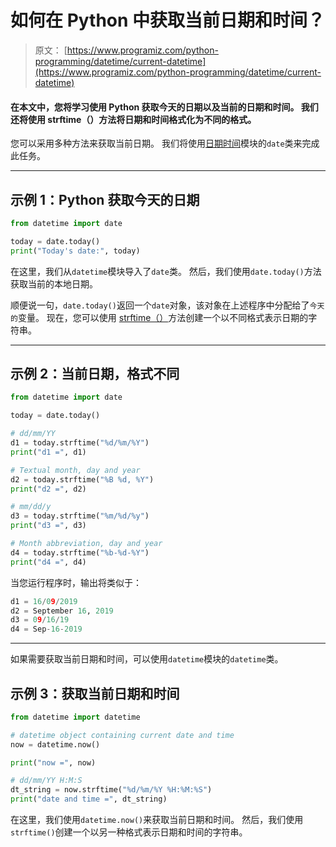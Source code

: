 # 如何在 Python 中获取当前日期和时间？

> 原文： [https://www.programiz.com/python-programming/datetime/current-datetime](https://www.programiz.com/python-programming/datetime/current-datetime)

#### 在本文中，您将学习使用 Python 获取今天的日期以及当前的日期和时间。 我们还将使用 strftime（）方法将日期和时间格式化为不同的格式。

您可以采用多种方法来获取当前日期。 我们将使用[日期时间](/python-programming/datetime)模块的`date`类来完成此任务。

* * *

## 示例 1：Python 获取今天的日期

```py
from datetime import date

today = date.today()
print("Today's date:", today) 
```

在这里，我们从`datetime`模块导入了`date`类。 然后，我们使用`date.today()`方法获取当前的本地日期。

顺便说一句，`date.today()`返回一个`date`对象，该对象在上述程序中分配给了`今天的`变量。 现在，您可以使用 [strftime（）](/python-programming/datetime/strftime)方法创建一个以不同格式表示日期的字符串。

* * *

## 示例 2：当前日期，格式不同

```py
from datetime import date

today = date.today()

# dd/mm/YY
d1 = today.strftime("%d/%m/%Y")
print("d1 =", d1)

# Textual month, day and year	
d2 = today.strftime("%B %d, %Y")
print("d2 =", d2)

# mm/dd/y
d3 = today.strftime("%m/%d/%y")
print("d3 =", d3)

# Month abbreviation, day and year	
d4 = today.strftime("%b-%d-%Y")
print("d4 =", d4) 
```

当您运行程序时，输出将类似于：

```py
d1 = 16/09/2019
d2 = September 16, 2019
d3 = 09/16/19
d4 = Sep-16-2019
```

* * *

如果需要获取当前日期和时间，可以使用`datetime`模块的`datetime`类。

## 示例 3：获取当前日期和时间

```py
from datetime import datetime

# datetime object containing current date and time
now = datetime.now()

print("now =", now)

# dd/mm/YY H:M:S
dt_string = now.strftime("%d/%m/%Y %H:%M:%S")
print("date and time =", dt_string) 
```

在这里，我们使用`datetime.now()`来获取当前日期和时间。 然后，我们使用`strftime()`创建一个以另一种格式表示日期和时间的字符串。